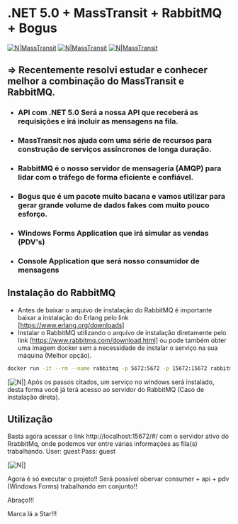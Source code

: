 # .NET 5.0 + MassTransit + RabbitMQ + Bogus

[![N|MassTransit](https://masstransit-project.com/mt-logo-small.png)](https://masstransit-project.com/)
[![N|MassTransit](https://pbs.twimg.com/profile_images/1223261138059780097/eH73w5lN_normal.jpg)](https://www.rabbitmq.com/)
[![N|MassTransit](https://raw.githubusercontent.com/bchavez/Bogus/master/Docs/logo.png)](https://github.com/bchavez/Bogus/)

## => Recentemente resolvi estudar e conhecer melhor a combinação do MassTransit e RabbitMQ.

 - ### API com .NET 5.0 Será a nossa API que receberá as requisições e irá incluir as mensagens na fila.
 - ### MassTransit nos ajuda com uma série de recursos para construção de serviços assíncronos de longa duração.
 - ### RabbitMQ é o nosso servidor de mensageria (AMQP) para lidar com o tráfego de forma eficiente e confiável.
 - ### Bogus que é um pacote muito bacana e vamos utilizar para gerar grande volume de dados fakes com muito pouco esforço.
 - ### Windows Forms Application que irá simular as vendas (PDV's)
 - ### Console Application que será nosso consumidor de mensagens

## Instalação do RabbitMQ
- Antes de baixar o arquivo de instalação do RabbitMQ é importante baixar a instalação do Erlang pelo link [https://www.erlang.org/downloads]
- Instalar o RabbitMQ utilizando o arquivo de instalação diretamente pelo link [https://www.rabbitmq.com/download.html] ou pode também obter uma imagem docker sem a necessidade de instalar o serviço na sua máquina (Melhor opção).

```bash
docker run -it --rm --name rabbitmq -p 5672:5672 -p 15672:15672 rabbitmq:3.9-management
```
[![N|](https://cdn-images-1.medium.com/max/800/1*eoV2JKsGcShlulzzsehEgA.png)]
Após os passos citados, um serviço no windows será instalado, desta forma você já terá acesso ao servidor do RabbitMQ (Caso de instalação direta).

## Utilização

Basta agora acessar o link http://localhost:15672/#/ com o servidor ativo do RrabbitMq, onde podemos ver entre várias informações as fila(s) trabalhando.
User: guest
Pass: guest

[![N|](https://cdn-images-1.medium.com/max/800/1*6GI-zNOfZFEuL55cssFmbw.png)]

Agora é só executar o projeto!! Será possível obervar consumer + api + pdv (Windows Forms) trabalhando em conjunto!!

Abraço!!!

Marca lá a Star!!!
